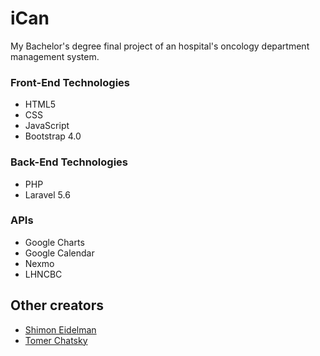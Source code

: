 # iCan
My Bachelor's degree final project of an hospital's oncology department management system.

### Front-End Technologies
* HTML5
* CSS
* JavaScript
* Bootstrap 4.0

### Back-End Technologies
* PHP
* Laravel 5.6

### APIs
* Google Charts
* Google Calendar
* Nexmo
* LHNCBC

## Other creators

* [Shimon Eidelman](https://il.linkedin.com/in/shimoneidelman)
* [Tomer Chatsky](https://il.linkedin.com/in/tomer-chatsky)
